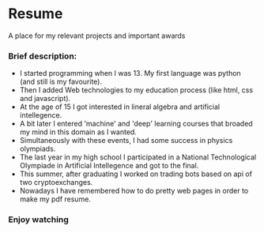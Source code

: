 # Resume
A place for my relevant projects and important awards

### Brief description:
- I started programming when I was 13. My first language was python (and still is my favourite).
- Then I added Web technologies to my education process (like html, css and javascript).
- At the age of 15 I got interested in lineral algebra and artificial intellegence.
- A bit later I entered 'machine' and 'deep' learning courses that broaded my mind in this domain as I wanted.
- Simultaneously with these events, I had some success in physics olympiads.
- The last year in my high school I participated in a National Technological Olympiade in Artificial Intellegence and got to the final.
- This summer, after graduating I worked on trading bots based on api of two cryptoexchanges.
- Nowadays I have remembered how to do pretty web pages in order to make my pdf resume.

### Enjoy watching
